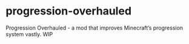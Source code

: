 # progression-overhauled
Progression Overhauled - a mod that improves Minecraft’s progression system vastly. WIP
